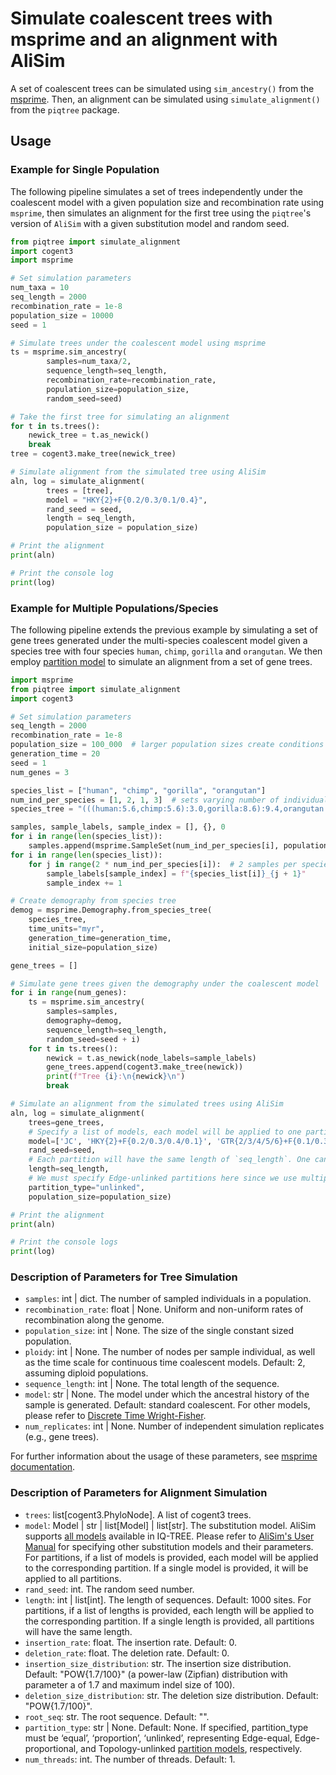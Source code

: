 # Simulate coalescent trees with msprime and an alignment with AliSim

A set of coalescent trees can be simulated using `sim_ancestry()` from the [msprime](https://github.com/tskit-dev/msprime). Then, an alignment can be simulated using `simulate_alignment()` from the `piqtree` package.

## Usage

### Example for Single Population

The following pipeline simulates a set of trees independently under the coalescent model with a given population size and recombination rate using `msprime`, then simulates an alignment for the first tree using the `piqtree`'s version of `AliSim` with a given substitution model and random seed.

```python
from piqtree import simulate_alignment
import cogent3
import msprime

# Set simulation parameters
num_taxa = 10
seq_length = 2000
recombination_rate = 1e-8
population_size = 10000
seed = 1

# Simulate trees under the coalescent model using msprime
ts = msprime.sim_ancestry(
        samples=num_taxa/2,
        sequence_length=seq_length,
        recombination_rate=recombination_rate,
        population_size=population_size,
        random_seed=seed)

# Take the first tree for simulating an alignment
for t in ts.trees():
    newick_tree = t.as_newick()
    break
tree = cogent3.make_tree(newick_tree)

# Simulate alignment from the simulated tree using AliSim
aln, log = simulate_alignment(
        trees = [tree],
        model = "HKY{2}+F{0.2/0.3/0.1/0.4}",
        rand_seed = seed,
        length = seq_length,
        population_size = population_size)

# Print the alignment
print(aln)

# Print the console log
print(log)

```

### Example for Multiple Populations/Species

The following pipeline extends the previous example by simulating a set of gene trees generated under the multi-species coalescent model given a species tree with four species `human`, `chimp`, `gorilla` and `orangutan`. We then employ [partition model](https://iqtree.github.io/doc/AliSim#partition-models) to simulate an alignment from a set of gene trees.


```python
import msprime
from piqtree import simulate_alignment
import cogent3

# Set simulation parameters
seq_length = 2000
recombination_rate = 1e-8
population_size = 100_000  # larger population sizes create conditions with more gene tree discordance
generation_time = 20
seed = 1
num_genes = 3

species_list = ["human", "chimp", "gorilla", "orangutan"]
num_ind_per_species = [1, 2, 1, 3]  # sets varying number of individuals per species
species_tree = "(((human:5.6,chimp:5.6):3.0,gorilla:8.6):9.4,orangutan:18.0)"

samples, sample_labels, sample_index = [], {}, 0
for i in range(len(species_list)):
    samples.append(msprime.SampleSet(num_ind_per_species[i], population=species_list[i], time=0))
for i in range(len(species_list)):
    for j in range(2 * num_ind_per_species[i]):  # 2 samples per species
        sample_labels[sample_index] = f"{species_list[i]}_{j + 1}"
        sample_index += 1

# Create demography from species tree
demog = msprime.Demography.from_species_tree(
    species_tree,
    time_units="myr",
    generation_time=generation_time,
    initial_size=population_size)

gene_trees = []

# Simulate gene trees given the demography under the coalescent model
for i in range(num_genes):
    ts = msprime.sim_ancestry(
        samples=samples,
        demography=demog,
        sequence_length=seq_length,
        random_seed=seed + i)
    for t in ts.trees():
        newick = t.as_newick(node_labels=sample_labels)
        gene_trees.append(cogent3.make_tree(newick))
        print(f"Tree {i}:\n{newick}\n")
        break

# Simulate an alignment from the simulated trees using AliSim
aln, log = simulate_alignment(
    trees=gene_trees,
    # Specify a list of models, each model will be applied to one partition (gene tree)
    model=['JC', 'HKY{2}+F{0.2/0.3/0.4/0.1}', 'GTR{2/3/4/5/6}+F{0.1/0.3/0.2/0.4}'],
    rand_seed=seed,
    # Each partition will have the same length of `seq_length`. One can provide a list of lengths (e.g., [1000, 1500, 2000]) to specify partition-specific lengths.
    length=seq_length,
    # We must specify Edge-unlinked partitions here since we use multiple gene trees.
    partition_type="unlinked",
    population_size=population_size)

# Print the alignment
print(aln)

# Print the console logs
print(log)

```

### Description of Parameters for Tree Simulation
- `samples`: int | dict. The number of sampled individuals in a population.
- `recombination_rate`: float | None. Uniform and non-uniform rates of recombination along the genome.
- `population_size`: int | None. The size of the single constant sized population.
- `ploidy`: int | None. The number of nodes per sample individual, as well as the time scale for continuous time coalescent models. Default: 2, assuming diploid populations.
- `sequence_length`: int | None. The total length of the sequence.
- `model`: str | None. The model under which the ancestral history of the sample is generated. Default: standard coalescent. For other models, please refer to [Discrete Time Wright-Fisher](https://tskit.dev/msprime/docs/stable/api.html#msprime.DiscreteTimeWrightFisher).
- `num_replicates`: int | None. Number of independent simulation replicates (e.g., gene trees).

For further information about the usage of these parameters, see [msprime documentation](https://tskit.dev/msprime/docs/stable/ancestry.html).

### Description of Parameters for Alignment Simulation

- `trees`: list[cogent3.PhyloNode]. A list of cogent3 trees.
- `model`: Model | str | list[Model] | list[str]. The substitution model. AliSim supports [all models](https://iqtree.github.io/doc/Substitution-Models) available in IQ-TREE. Please refer to [AliSim's User Manual](https://iqtree.github.io/doc/AliSim#specifying-model-parameters) for specifying other substitution models and their parameters. For partitions, if a list of models is provided, each model will be applied to the corresponding partition. If a single model is provided, it will be applied to all partitions. 
- `rand_seed`: int. The random seed number.
- `length`: int | list[int]. The length of sequences. Default: 1000 sites. For partitions, if a list of lengths is provided, each length will be applied to the corresponding partition. If a single length is provided, all partitions will have the same length. 
- `insertion_rate`: float. The insertion rate. Default: 0.
- `deletion_rate`: float. The deletion rate. Default: 0.
- `insertion_size_distribution`: str. The insertion size distribution. Default: "POW{1.7/100}" (a power-law (Zipfian) distribution with parameter a of 1.7 and maximum indel size of 100).
- `deletion_size_distribution`: str. The deletion size distribution. Default: "POW{1.7/100}".
- `root_seq`: str. The root sequence. Default: "".
- `partition_type`: str | None. Default: None. If specified, partition_type must be ‘equal’, ‘proportion’, ‘unlinked’, representing Edge-equal, Edge-proportional, and Topology-unlinked [partition models](https://iqtree.github.io/doc/AliSim#partition-models), respectively.  
- `num_threads`: int. The number of threads. Default: 1.


